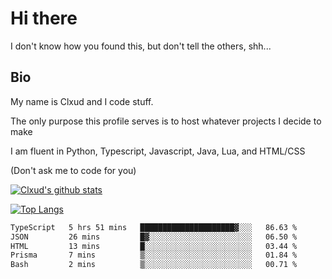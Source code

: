 

# Hi there
I don't know how you found this, but don't tell the others, shh...

## Bio
My name is Clxud and I code stuff.

The only purpose this profile serves is to host whatever projects I decide to make

I am fluent in Python, Typescript, Javascript, Java, Lua, and HTML/CSS



(Don't ask me to code for you)

[![Clxud's github stats](https://github-readme-stats.vercel.app/api?username=cloudwithax&count_private=true&theme=dark&show_icons=true)](https://github.com/anuraghazra/github-readme-stats) 

[![Top Langs](https://github-readme-stats.vercel.app/api/top-langs/?username=cloudwithax&theme=dark)](https://github.com/anuraghazra/github-readme-stats)

<!--START_SECTION:waka-->

```txt
TypeScript   5 hrs 51 mins   █████████████████████▓░░░   86.63 %
JSON         26 mins         █▓░░░░░░░░░░░░░░░░░░░░░░░   06.50 %
HTML         13 mins         █░░░░░░░░░░░░░░░░░░░░░░░░   03.44 %
Prisma       7 mins          ▒░░░░░░░░░░░░░░░░░░░░░░░░   01.84 %
Bash         2 mins          ▒░░░░░░░░░░░░░░░░░░░░░░░░   00.71 %
```

<!--END_SECTION:waka-->







